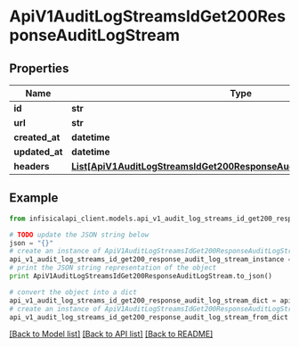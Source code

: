 # ApiV1AuditLogStreamsIdGet200ResponseAuditLogStream


## Properties
Name | Type | Description | Notes
------------ | ------------- | ------------- | -------------
**id** | **str** |  | 
**url** | **str** |  | 
**created_at** | **datetime** |  | 
**updated_at** | **datetime** |  | 
**headers** | [**List[ApiV1AuditLogStreamsIdGet200ResponseAuditLogStreamHeadersInner]**](ApiV1AuditLogStreamsIdGet200ResponseAuditLogStreamHeadersInner.md) |  | [optional] 

## Example

```python
from infisicalapi_client.models.api_v1_audit_log_streams_id_get200_response_audit_log_stream import ApiV1AuditLogStreamsIdGet200ResponseAuditLogStream

# TODO update the JSON string below
json = "{}"
# create an instance of ApiV1AuditLogStreamsIdGet200ResponseAuditLogStream from a JSON string
api_v1_audit_log_streams_id_get200_response_audit_log_stream_instance = ApiV1AuditLogStreamsIdGet200ResponseAuditLogStream.from_json(json)
# print the JSON string representation of the object
print ApiV1AuditLogStreamsIdGet200ResponseAuditLogStream.to_json()

# convert the object into a dict
api_v1_audit_log_streams_id_get200_response_audit_log_stream_dict = api_v1_audit_log_streams_id_get200_response_audit_log_stream_instance.to_dict()
# create an instance of ApiV1AuditLogStreamsIdGet200ResponseAuditLogStream from a dict
api_v1_audit_log_streams_id_get200_response_audit_log_stream_from_dict = ApiV1AuditLogStreamsIdGet200ResponseAuditLogStream.from_dict(api_v1_audit_log_streams_id_get200_response_audit_log_stream_dict)
```
[[Back to Model list]](../README.md#documentation-for-models) [[Back to API list]](../README.md#documentation-for-api-endpoints) [[Back to README]](../README.md)



